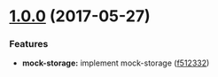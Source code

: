 <a name="1.0.0"></a>
# [1.0.0](https://github.com/TylorS/mock-storage/compare/f512332...v1.0.0) (2017-05-27)


### Features

* **mock-storage:** implement mock-storage ([f512332](https://github.com/TylorS/mock-storage/commit/f512332))



